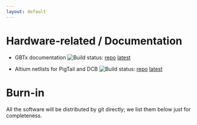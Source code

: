 ```yaml
---
layout: default
---
```


# Hardware-related / Documentation
* GBTx documentation
![Build status](https://travis-ci.com/ypsun-umd/gbtx_communication_doc.svg?master):
[repo](https://github.com/ypsun-umd/gbtx_communication_doc)
[latest](https://github.com/ypsun-umd/gbtx_communication_doc/releases/latest)

* Altium netlists for PigTail and DCB
![Build status](https://travis-ci.com/ZishuoYang/UT-Backplane-mapping.svg?master):
[repo](https://github.com/ZishuoYang/UT-Backplane-mapping)
[latest](https://github.com/ZishuoYang/UT-Backplane-mapping/releases/latest)

# Burn-in
All the software will be distributed by git directly;
we list them below just for completeness.
